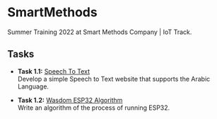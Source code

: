 # SmartMethods
Summer Training 2022 at Smart Methods Company | IoT Track.

## Tasks
* **Task 1.1:** [Speech To Text](https://github.com/WaelCoder/SmartMethods/tree/main/SpeechToText)</br>
Develop a simple Speech to Text website that supports the Arabic Language.

* **Task 1.2:** [Wasdom ESP32 Algorithm](https://github.com/WaelCoder/SmartMethods/tree/main/ESP32-Algorithm)</br>
Write an algorithm of the process of running ESP32.

